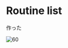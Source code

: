 # Routine list

作った

![60](https://user-images.githubusercontent.com/28350464/55000197-56a99380-5015-11e9-9dc2-79512eed5037.gif)



